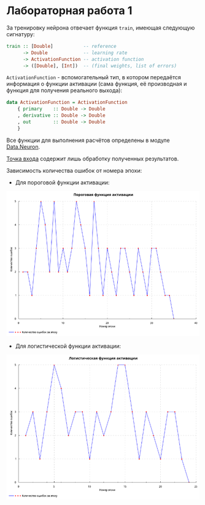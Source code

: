 # Лабораторная работа 1

За тренировку нейрона отвечает функция `train`, имеющая следующую сигнатуру:

```haskell
train :: [Double]           -- reference
      -> Double             -- learning rate
      -> ActivationFunction -- activation function
      -> ([Double], [Int])  -- (final weights, list of errors)
```

`ActivationFunction` - вспомогательный тип, в котором передаётся информация о функции активации (сама функция, её производная и функция для получения реального выхода):
```haskell
data ActivationFunction = ActivationFunction
    { primary    :: Double -> Double
    , derivative :: Double -> Double
    , out        :: Double -> Double
    }
```

Все функции для выполнения расчётов определены в модуле [Data.Neuron](src/Data/Neuron.hs).

[Точка входа](app/Main.hs) содержит лишь обработку полученных результатов.

Зависимость количества ошибок от номера эпохи:

* Для пороговой функции активации:

![threshold plot](images/plot1.png)

* Для логистической функции активации:

![logistic plot](images/plot2.png)
